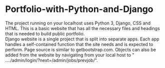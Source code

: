 # Portfolio-with-Python-and-Django

The project running on your localhost uses Python 3, Django, CSS and HTML. This is a basic website that has all the necessary files and headings that is needed to build public portfolio.  
Django website is a single project that is split into separate apps. Each app handles a self-contained function that the site needs and is expected to perform. 
Page source is similar to getbootstrap.com. 
Objects can also be added from the website by navigating from your local host to " ..../admin/login/?next=/admin/jobs/prevjob/".
